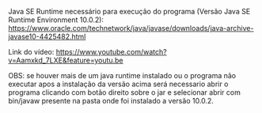 Java SE Runtime necessário para execução do programa (Versão Java SE Runtime Environment 10.0.2): https://www.oracle.com/technetwork/java/javase/downloads/java-archive-javase10-4425482.html

Link do vídeo: https://www.youtube.com/watch?v=Aamxkd_7LXE&feature=youtu.be

OBS: se houver mais de um java runtime instalado ou o programa não executar apos a instalação da versão acima será necessario abrir o programa clicando com botão direito sobre o jar e selecionar abrir com bin/javaw presente na pasta onde foi instalado a versão 10.0.2.

